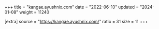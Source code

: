 +++
title = "kangae.ayushnix.com"
date = "2022-06-10"
updated = "2024-01-08"
weight = 11240

[extra]
source = "https://kangae.ayushnix.com/"
ratio = 31
size = 11
+++
